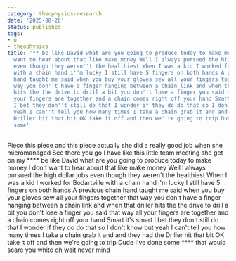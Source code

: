 ```yaml
---
category: theophysics-research
date: '2025-08-26'
status: published
tags:
- o
- theophysics
title: '** be like David what are you going to produce today to make money I don''t
  want to hear about that like make money Well I always pursued the high dollar jobs
  even though they weren''t the healthiest When I was a kid I worked for Bodartville
  with a chain hand i''m lucky I still have 5 fingers on both hands A previous chain
  hand taught me said when you buy your gloves sew all your fingers together that
  way you don''t have a finger hanging between a chain link and when that driller
  hits the the drive to drill a bit you don''t lose a finger you said that way all
  your fingers are together and a chain comes right off your hand Smart it''s smart
  I bet they don''t still do that I wonder if they do do that so I don''t know but
  yeah I can''t tell you how many times I take a chain grab it and and they had the
  Driller hit that bit OK take it off and then we''re going to trip Dude I''ve done
  some'
---
```


Piece this piece and this piece actually she did a really good job when she micromanaged See there you go I have like this little team meeting she get on my **** be like David what are you going to produce today to make money I don't want to hear about that like make money Well I always pursued the high dollar jobs even though they weren't the healthiest When I was a kid I worked for Bodartville with a chain hand i'm lucky I still have 5 fingers on both hands A previous chain hand taught me said when you buy your gloves sew all your fingers together that way you don't have a finger hanging between a chain link and when that driller hits the the drive to drill a bit you don't lose a finger you said that way all your fingers are together and a chain comes right off your hand Smart it's smart I bet they don't still do that I wonder if they do do that so I don't know but yeah I can't tell you how many times I take a chain grab it and and they had the Driller hit that bit OK take it off and then we're going to trip Dude I've done some **** that would scare you white oh wait never mind